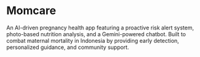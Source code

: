 # Momcare
An AI-driven pregnancy health app featuring a proactive risk alert system, photo-based nutrition analysis, and a Gemini-powered chatbot. Built to combat maternal mortality in Indonesia by providing early detection, personalized guidance, and community support.
